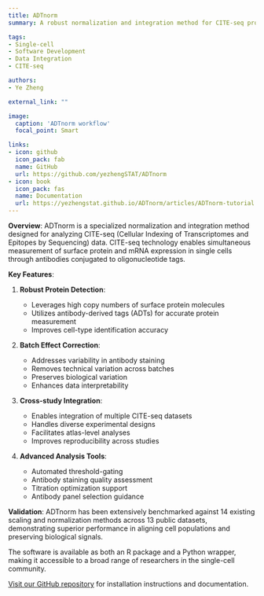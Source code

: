 ```yaml
---
title: ADTnorm
summary: A robust normalization and integration method for CITE-seq protein data analysis

tags:
- Single-cell
- Software Development
- Data Integration
- CITE-seq

authors:
- Ye Zheng

external_link: ""

image:
  caption: 'ADTnorm workflow'
  focal_point: Smart

links:
- icon: github
  icon_pack: fab
  name: GitHub
  url: https://github.com/yezhengSTAT/ADTnorm
- icon: book
  icon_pack: fas
  name: Documentation
  url: https://yezhengstat.github.io/ADTnorm/articles/ADTnorm-tutorial.html
---
```


**Overview**: ADTnorm is a specialized normalization and integration method designed for analyzing CITE-seq (Cellular Indexing of Transcriptomes and Epitopes by Sequencing) data. CITE-seq technology enables simultaneous measurement of surface protein and mRNA expression in single cells through antibodies conjugated to oligonucleotide tags.

**Key Features**:

1. **Robust Protein Detection**:
   - Leverages high copy numbers of surface protein molecules
   - Utilizes antibody-derived tags (ADTs) for accurate protein measurement
   - Improves cell-type identification accuracy

2. **Batch Effect Correction**:
   - Addresses variability in antibody staining
   - Removes technical variation across batches
   - Preserves biological variation
   - Enhances data interpretability

3. **Cross-study Integration**:
   - Enables integration of multiple CITE-seq datasets
   - Handles diverse experimental designs
   - Facilitates atlas-level analyses
   - Improves reproducibility across studies

4. **Advanced Analysis Tools**:
   - Automated threshold-gating
   - Antibody staining quality assessment
   - Titration optimization support
   - Antibody panel selection guidance

**Validation**: ADTnorm has been extensively benchmarked against 14 existing scaling and normalization methods across 13 public datasets, demonstrating superior performance in aligning cell populations and preserving biological signals.

The software is available as both an R package and a Python wrapper, making it accessible to a broad range of researchers in the single-cell community.

[Visit our GitHub repository](https://github.com/yezhengSTAT/ADTnorm) for installation instructions and documentation. 